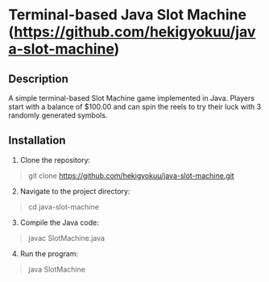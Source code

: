 # Terminal-based Java Slot Machine (https://github.com/hekigyokuu/java-slot-machine)

## Description
A simple terminal-based Slot Machine game implemented in Java. Players start with a balance of $100.00 and can spin the reels to try their luck with 3 randomly generated symbols.

## Installation
1. Clone the repository: 
> git clone https://github.com/hekigyokuu/java-slot-machine.git
2. Navigate to the project directory:
> cd java-slot-machine
3. Compile the Java code:
> javac SlotMachine.java
4. Run the program:
> java SlotMachine
